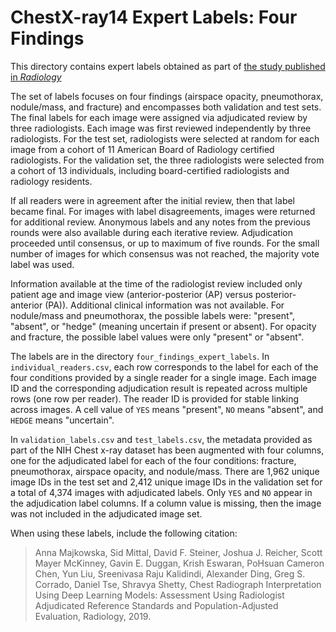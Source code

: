 # ChestX-ray14 Expert Labels: Four Findings
 
This directory contains expert labels obtained as part of [the study published in *Radiology*](https://pubs.rsna.org/doi/10.1148/radiol.2019191293)

The set of labels focuses on four findings (airspace opacity, pneumothorax, nodule/mass, and fracture)
and encompasses both validation and test sets. The final labels for each image were assigned via adjudicated
review by three radiologists. Each image was first reviewed independently by three radiologists. For the test
set, radiologists were selected at random for each image from a cohort of 11 American Board of Radiology
certified radiologists. For the validation set, the three radiologists were selected from a cohort of 13 individuals,
including board-certified radiologists and radiology residents.

If all readers were in agreement after the initial review, then that label became final. For images with label
disagreements, images were returned for additional review. Anonymous labels and any notes from the previous
rounds were also available during each iterative review. Adjudication proceeded until consensus, or up to 
maximum of five rounds. For the small number of images for which consensus was not reached, the majority
vote label was used.

Information available at the time of the radiologist review included only patient age and image view
(anterior-posterior (AP) versus posterior-anterior (PA)). Additional clinical information was not available. For
nodule/mass and pneumothorax, the possible labels were: "present", "absent", or "hedge" (meaning uncertain
if present or absent). For opacity and fracture, the possible label values were only "present" or "absent".

The labels are in the directory `four_findings_expert_labels`. In `individual_readers.csv`, each row
corresponds to the label for each of the four conditions provided by a single reader for a single image. Each
image ID and the corresponding adjudication result is repeated across multiple rows (one row per reader). The
reader ID is provided for stable linking across images. A cell value of `YES` means "present", `NO` means
"absent", and `HEDGE` means "uncertain".

In `validation_labels.csv` and `test_labels.csv`, the metadata provided as part of the NIH Chest x-ray dataset
has been augmented with four columns, one for the adjudicated label for each of the four conditions: fracture,
pneumothorax, airspace opacity, and nodule/mass. There are 1,962 unique image IDs in the test set and 2,412
unique image IDs in the validation set for a total of 4,374 images with adjudicated labels. Only `YES` and `NO`
appear in the adjudication label columns. If a column value is missing, then the image was not included in the
adjudicated image set.

When using these labels, include the following citation:

> Anna Majkowska, Sid Mittal, David F. Steiner, Joshua J. Reicher, Scott Mayer
> McKinney, Gavin E. Duggan, Krish Eswaran, PoHsuan Cameron Chen, Yun Liu,
> Sreenivasa Raju Kalidindi, Alexander Ding, Greg S. Corrado,
> Daniel Tse, Shravya Shetty, Chest Radiograph Interpretation Using
> Deep Learning Models: Assessment Using Radiologist Adjudicated Reference
> Standards and Population-Adjusted Evaluation, Radiology, 2019.
